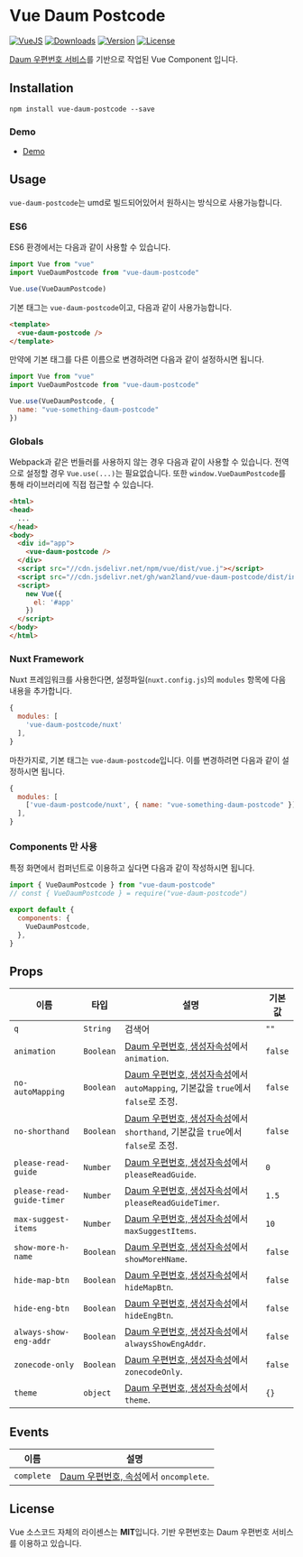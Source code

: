 # Vue Daum Postcode

[![VueJS](https://img.shields.io/badge/vue.js-2.x-brightgreen.svg?maxAge=604800)](https://vuejs.org/)
[![Downloads](https://img.shields.io/npm/dt/vue-daum-postcode.svg)](https://npmcharts.com/compare/vue-daum-postcode?minimal=true)
[![Version](https://img.shields.io/npm/v/vue-daum-postcode.svg)](https://www.npmjs.com/package/vue-daum-postcode)
[![License](https://img.shields.io/npm/l/vue-daum-postcode.svg)](https://www.npmjs.com/package/vue-daum-postcode)

[Daum 우편번호 서비스](http://postcode.map.daum.net/guide)를 기반으로 작업된 Vue Component 입니다.

## Installation

```
npm install vue-daum-postcode --save
```

### Demo

 - [Demo](http://wan2land.github.io/vue-daum-postcode/)

## Usage

`vue-daum-postcode`는 umd로 빌드되어있어서 원하시는 방식으로 사용가능합니다.

### ES6

ES6 환경에서는 다음과 같이 사용할 수 있습니다.

```js
import Vue from "vue"
import VueDaumPostcode from "vue-daum-postcode"

Vue.use(VueDaumPostcode)
```

기본 태그는 `vue-daum-postcode`이고, 다음과 같이 사용가능합니다.

```html
<template>
  <vue-daum-postcode />
</template>
```

만약에 기본 태그를 다른 이름으로 변경하려면 다음과 같이 설정하시면 됩니다.

```js
import Vue from "vue"
import VueDaumPostcode from "vue-daum-postcode"

Vue.use(VueDaumPostcode, {
  name: "vue-something-daum-postcode"
})
```

### Globals

Webpack과 같은 번들러를 사용하지 않는 경우 다음과 같이 사용할 수 있습니다. 전역으로 설정할 경우 `Vue.use(...)`는 필요없습니다.
또한 `window.VueDaumPostcode`를 통해 라이브러리에 직접 접근할 수 있습니다.

```html
<html>
<head>
  ...
</head>
<body>
  <div id="app">
    <vue-daum-postcode />
  </div>
  <script src="//cdn.jsdelivr.net/npm/vue/dist/vue.j"></script>
  <script src="//cdn.jsdelivr.net/gh/wan2land/vue-daum-postcode/dist/index.js"></script>
  <script>
    new Vue({
      el: '#app'
    })
  </script>
</body>
</html>
```

### Nuxt Framework

Nuxt 프레임워크를 사용한다면, 설정파일(`nuxt.config.js`)의 `modules` 항목에 다음 내용을 추가합니다.

```js
{
  modules: [
    'vue-daum-postcode/nuxt'
  ],
}
```

마찬가지로, 기본 태그는 `vue-daum-postcode`입니다. 이를 변경하려면 다음과 같이 설정하시면 됩니다.

```js
{
  modules: [
    ['vue-daum-postcode/nuxt', { name: "vue-something-daum-postcode" }],
  ],
}
```

### Components 만 사용

특정 화면에서 컴퍼넌트로 이용하고 싶다면 다음과 같이 작성하시면 됩니다.

```js
import { VueDaumPostcode } from "vue-daum-postcode"
// const { VueDaumPostcode } = require("vue-daum-postcode")

export default {
  components: {
    VueDaumPostcode,
  },
}
```


## Props

이름                      | 타입      | 설명        | 기본값
------------------------- | --------- | ----------- | -------
`q`                       | `String`  | 검색어 | `""`
`animation`               | `Boolean` | [Daum 우편번호, 생성자속성](http://postcode.map.daum.net/guide)에서 `animation`. | `false`
`no-autoMapping`          | `Boolean` | [Daum 우편번호, 생성자속성](http://postcode.map.daum.net/guide)에서 `autoMapping`, 기본값을 `true`에서 `false`로 조정. | `false`
`no-shorthand`            | `Boolean` | [Daum 우편번호, 생성자속성](http://postcode.map.daum.net/guide)에서 `shorthand`, 기본값을 `true`에서 `false`로 조정. | `false`
`please-read-guide`       | `Number`  | [Daum 우편번호, 생성자속성](http://postcode.map.daum.net/guide)에서 `pleaseReadGuide`. | `0`
`please-read-guide-timer` | `Number`  | [Daum 우편번호, 생성자속성](http://postcode.map.daum.net/guide)에서 `pleaseReadGuideTimer`. | `1.5`
`max-suggest-items`       | `Number`  | [Daum 우편번호, 생성자속성](http://postcode.map.daum.net/guide)에서 `maxSuggestItems`. | `10`
`show-more-h-name`        | `Boolean` | [Daum 우편번호, 생성자속성](http://postcode.map.daum.net/guide)에서 `showMoreHName`. | `false`
`hide-map-btn`            | `Boolean` | [Daum 우편번호, 생성자속성](http://postcode.map.daum.net/guide)에서 `hideMapBtn`. | `false`
`hide-eng-btn`            | `Boolean` | [Daum 우편번호, 생성자속성](http://postcode.map.daum.net/guide)에서 `hideEngBtn`. | `false`
`always-show-eng-addr`    | `Boolean` | [Daum 우편번호, 생성자속성](http://postcode.map.daum.net/guide)에서 `alwaysShowEngAddr`. | `false`
`zonecode-only`           | `Boolean` | [Daum 우편번호, 생성자속성](http://postcode.map.daum.net/guide)에서 `zonecodeOnly`. | `false`
`theme`                   | `object`  | [Daum 우편번호, 생성자속성](http://postcode.map.daum.net/guide)에서 `theme`. | `{}`

## Events

이름                      | 설명
------------------------- | -----------
`complete`                | [Daum 우편번호, 속성](http://postcode.map.daum.net/guide)에서 `oncomplete`.

## License

Vue 소스코드 자체의 라이센스는 **MIT**입니다. 기반 우편번호는 Daum 우편번호 서비스를 이용하고 있습니다.
